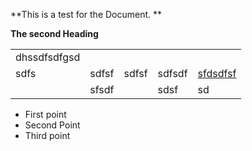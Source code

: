 <!-----
NEW: Check the "Suppress top comment" option to remove this info from the output.

Conversion time: 0.243 seconds.


Using this Markdown file:

1. Paste this output into your source file.
2. See the notes and action items below regarding this conversion run.
3. Check the rendered output (headings, lists, code blocks, tables) for proper
   formatting and use a linkchecker before you publish this page.

Conversion notes:

* Docs to Markdown version 1.0β30
* Tue Aug 03 2021 08:14:28 GMT-0700 (PDT)
* Source doc: Untitled document
* Tables are currently converted to HTML tables.
----->


**This is a test for the Document. **

**The second Heading**


<table>
  <tr>
   <td>dhssdfsdfgsd
   </td>
   <td>
   </td>
   <td>
   </td>
   <td>
   </td>
   <td>
   </td>
  </tr>
  <tr>
   <td>sdfs
   </td>
   <td>sdfsf
   </td>
   <td>sdfsf
   </td>
   <td>sdfsdf
   </td>
   <td><a href="http://www.thebote.de">sfdsdfsf</a>
   </td>
  </tr>
  <tr>
   <td>
   </td>
   <td>sfsdf
   </td>
   <td>
   </td>
   <td>sdsf
   </td>
   <td>sd
   </td>
  </tr>
</table>




* First point
* Second Point
* Third point

